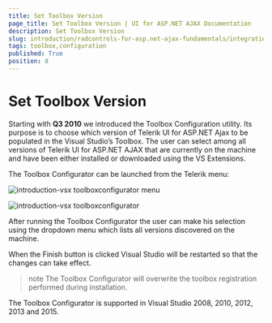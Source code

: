 ```yaml
---
title: Set Toolbox Version
page_title: Set Toolbox Version | UI for ASP.NET AJAX Documentation
description: Set Toolbox Version
slug: introduction/radcontrols-for-asp.net-ajax-fundamentals/integration-with-visual-studio/visual-studio-extensions/toolbox-configuration
tags: toolbox,configuration
published: True
position: 8
---
```


# Set Toolbox Version





Starting with **Q3 2010** we introduced the Toolbox Configuration utility. Its purpose is to choose which version of Telerik UI for ASP.NET Ajax to be populated in the Visual Studio’s Toolbox. The user can select among all versions of Telerik UI for ASP.NET AJAX that are currently on the machine and have been either installed or downloaded using the VS Extensions.

The Toolbox Configurator can be launched from the Telerik menu:

![introduction-vsx toolboxconfigurator menu](images/introduction-vsx_toolboxconfigurator_menu.png)

![introduction-vsx toolboxconfigurator](images/introduction-vsx_toolboxconfigurator.png)

After running the Toolbox Configurator the user can make his selection using the dropdown menu which lists all versions discovered on the machine.

When the Finish button is clicked Visual Studio will be restarted so that the changes can take effect.

>note The Toolbox Configurator will overwrite the toolbox registration performed during installation.
>

The Toolbox Configurator is supported in Visual Studio 2008, 2010, 2012, 2013 and 2015.
